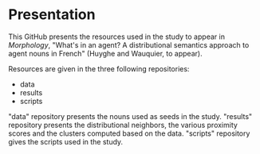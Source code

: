 # Presentation

This GitHub presents the resources used in the study to appear in *Morphology*, "What's in an agent? A distributional semantics approach to agent nouns in French" (Huyghe and Wauquier, to appear).

Resources are given in the three following repositories:
* data
* results
* scripts

"data" repository presents the nouns used as seeds in the study.
"results" repository presents the distributional neighbors, the various proximity scores and the clusters computed based on the data.
"scripts" repository gives the scripts used in the study.

<!--
**french-agent-nouns/french-agent-nouns** is a ✨ _special_ ✨ repository because its `README.md` (this file) appears on your GitHub profile.
### Hi there 👋
Here are some ideas to get you started:

- 🔭 I’m currently working on ...
- 🌱 I’m currently learning ...
- 👯 I’m looking to collaborate on ...
- 🤔 I’m looking for help with ...
- 💬 Ask me about ...
- 📫 How to reach me: ...
- 😄 Pronouns: ...
- ⚡ Fun fact: ...
-->
